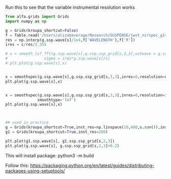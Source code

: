 Run this to see that the variable instrumental resolution works

``` python
from alfa.grids import Grids
import numpy as np

g = Grids(kroupa_shortcut=False)
f = Table.read('/Users/alizabeverage/Research/SUSPENSE/jwst_nirspec_g140m_disp.fits')
res = np.interp(g.ssp.wave[s]/1e4,f['WAVELENGTH'],f['R'])
ires = c/res/2.355

# x = smooth_lsf_fft(g.ssp.wave[s],g.ssp.ssp_grid[s,3,3],outwave = g.ssp.wave[s], 
#                sigma = ires*g.ssp.wave[s]/c)
# plt.plot(g.ssp.wave[s],x)


x = smoothspec(g.ssp.wave[s],g.ssp.ssp_grid[s,3,3],inres=0,resolution=np.median(ires))
plt.plot(g.ssp.wave[s],x)


x = smoothspec(g.ssp.wave[s],g.ssp.ssp_grid[s,3,3],inres=0,resolution=ires*g.ssp.wave[s]/c,
              smoothtype='lsf')
plt.plot(g.ssp.wave[s],x)



## used in practice
g = Grids(kroupa_shortcut=True,inst_res=np.linspace(10,400,s.sum()),inst_res_wave=g.ssp.wave[s])
g1 = Grids(kroupa_shortcut=True,inst_res=200)

plt.plot(g1.ssp.wave[s], g1.ssp.ssp_grid[s,2,3])
plt.plot(g.ssp.wave[s], g.ssp.ssp_grid[s,2,3]+0.2)

```
This will install package: python3 -m build

Follow this:
https://packaging.python.org/en/latest/guides/distributing-packages-using-setuptools/
